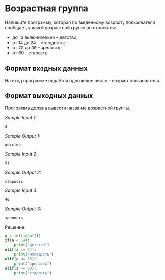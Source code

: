 # Возрастная группа

Напишите программу, которая по введённому возрасту пользователя сообщает, к какой возрастной группе он относится:

* до 13 включительно – детство;
* от 14 до 24 – молодость;
* от 25 до 59 – зрелость;
* от 60 – старость.

## Формат входных данных
На вход программе подаётся одно целое число – возраст пользователя.

## Формат выходных данных
Программа должна вывести название возрастной группы.

*Sample Input 1:*
```
4
```

*Sample Output 1:*
```
детство
```

*Sample Input 2:*
```
91
```

*Sample Output 2:*
```
старость
```

*Sample Input 3:*
```
40
```

*Sample Output 3:*
```
зрелость
```

Решение:
```python
a = int(input())
if(a < 14):
    print("детство")
elif(a <= 24):
    print("молодость")
elif(a <= 59):
    print("зрелость")
elif(a >= 60):
    print("старость")
```
